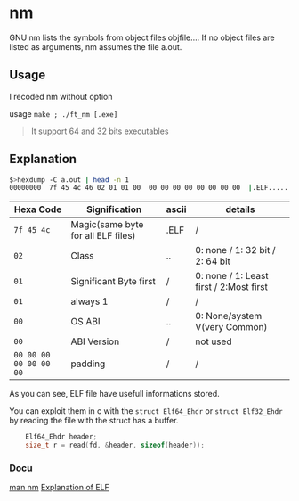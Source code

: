 # nm

GNU nm lists the symbols from object files objfile.... If no object files are listed as arguments, nm assumes the file a.out.

## Usage

I recoded nm without option

usage `make ; ./ft_nm [.exe]`

> It support 64 and 32 bits executables

## Explanation

```bash
$>hexdump -C a.out | head -n 1
00000000  7f 45 4c 46 02 01 01 00  00 00 00 00 00 00 00 00  |.ELF............|
```

Hexa Code | Signification | ascii | details
--- | --- | --- | ---
```7f 45 4c``` | Magic(same byte for all ELF files) | .ELF | /
```02``` | Class | .. | 0: none / 1: 32 bit / 2: 64 bit
```01``` | Significant Byte first | / | 0: none / 1: Least first / 2:Most first
```01``` | always 1 | / |  /
```00``` | OS ABI | .. | 0: None/system V(very Common)
```00``` | ABI Version | / | not used
```00 00 00 00 00 00 00``` | padding | / | /

As you can see, ELF file have usefull informations stored.

You can exploit them in c with the ```struct Elf64_Ehdr``` or ```struct Elf32_Ehdr``` by reading the file with the struct has a buffer.

```c
	Elf64_Ehdr header;
	size_t r = read(fd, &header, sizeof(header));
```



### Docu

[man nm](https://linux.die.net/man/1/nm)
[Explanation of ELF](https://www.youtube.com/watch?v=nC1U1LJQL8o)

